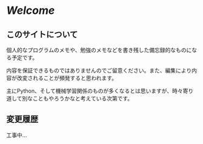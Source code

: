 # _Welcome_

## このサイトについて
個人的なプログラムのメモや、勉強のメモなどを書き残した備忘録的なものになる予定です。

内容を保証できるものではありませんのでご留意ください。また、編集により内容が改変されることが頻発すると思われます。

主にPython、そして機械学習関係のものが多くなるとは思いますが、時々寄り道して別なこともやろうかなと考えている次第です。


## 変更履歴

工事中…

